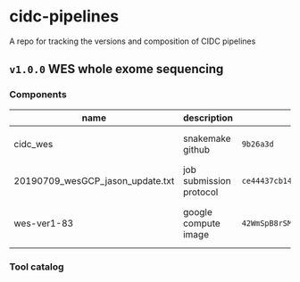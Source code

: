 # cidc-pipelines
A repo for tracking the versions and composition of CIDC pipelines

## `v1.0.0` WES whole exome sequencing

### Components

| name | description      | hash    | label                 |
|-----------|------------------|---------|-----------------------|
| cidc_wes   | snakemake github | `9b26a3d` | commit from 6/12/2019 |
| 20190709_wesGCP_jason_update.txt | job submission protocol | `ce44437cb14f38aadabc53838ed45fa3` | md5 checksum of text file |
| wes-ver1-83 | google compute image | `42WmSpB8rSM=` | label fingerprint of the image |

### Tool catalog


